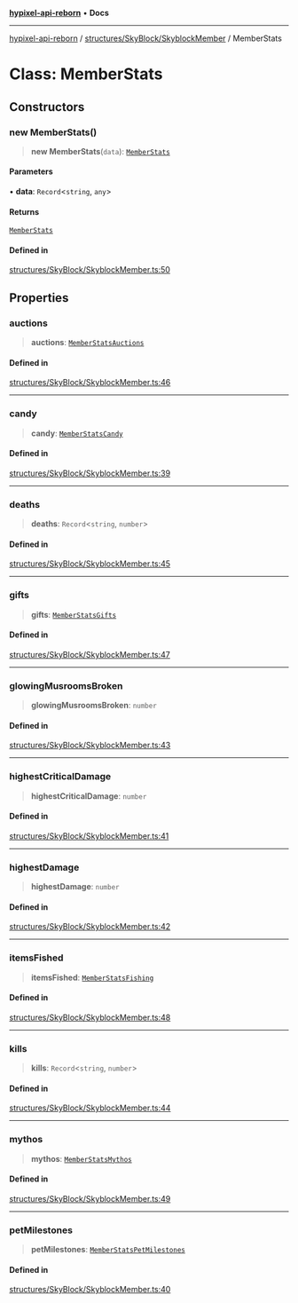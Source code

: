 [**hypixel-api-reborn**](../../../../README.md) • **Docs**

***

[hypixel-api-reborn](../../../../modules.md) / [structures/SkyBlock/SkyblockMember](../README.md) / MemberStats

# Class: MemberStats

## Constructors

### new MemberStats()

> **new MemberStats**(`data`): [`MemberStats`](MemberStats.md)

#### Parameters

• **data**: `Record`\<`string`, `any`\>

#### Returns

[`MemberStats`](MemberStats.md)

#### Defined in

[structures/SkyBlock/SkyblockMember.ts:50](https://github.com/Kathund/REBORN-docs-TEST/blob/226e7f6a62bb6bca87ef0828ac84e9098d59f860/src/structures/SkyBlock/SkyblockMember.ts#L50)

## Properties

### auctions

> **auctions**: [`MemberStatsAuctions`](../../SkyblockMemberTypes/interfaces/MemberStatsAuctions.md)

#### Defined in

[structures/SkyBlock/SkyblockMember.ts:46](https://github.com/Kathund/REBORN-docs-TEST/blob/226e7f6a62bb6bca87ef0828ac84e9098d59f860/src/structures/SkyBlock/SkyblockMember.ts#L46)

***

### candy

> **candy**: [`MemberStatsCandy`](../../SkyblockMemberTypes/interfaces/MemberStatsCandy.md)

#### Defined in

[structures/SkyBlock/SkyblockMember.ts:39](https://github.com/Kathund/REBORN-docs-TEST/blob/226e7f6a62bb6bca87ef0828ac84e9098d59f860/src/structures/SkyBlock/SkyblockMember.ts#L39)

***

### deaths

> **deaths**: `Record`\<`string`, `number`\>

#### Defined in

[structures/SkyBlock/SkyblockMember.ts:45](https://github.com/Kathund/REBORN-docs-TEST/blob/226e7f6a62bb6bca87ef0828ac84e9098d59f860/src/structures/SkyBlock/SkyblockMember.ts#L45)

***

### gifts

> **gifts**: [`MemberStatsGifts`](../../SkyblockMemberTypes/interfaces/MemberStatsGifts.md)

#### Defined in

[structures/SkyBlock/SkyblockMember.ts:47](https://github.com/Kathund/REBORN-docs-TEST/blob/226e7f6a62bb6bca87ef0828ac84e9098d59f860/src/structures/SkyBlock/SkyblockMember.ts#L47)

***

### glowingMusroomsBroken

> **glowingMusroomsBroken**: `number`

#### Defined in

[structures/SkyBlock/SkyblockMember.ts:43](https://github.com/Kathund/REBORN-docs-TEST/blob/226e7f6a62bb6bca87ef0828ac84e9098d59f860/src/structures/SkyBlock/SkyblockMember.ts#L43)

***

### highestCriticalDamage

> **highestCriticalDamage**: `number`

#### Defined in

[structures/SkyBlock/SkyblockMember.ts:41](https://github.com/Kathund/REBORN-docs-TEST/blob/226e7f6a62bb6bca87ef0828ac84e9098d59f860/src/structures/SkyBlock/SkyblockMember.ts#L41)

***

### highestDamage

> **highestDamage**: `number`

#### Defined in

[structures/SkyBlock/SkyblockMember.ts:42](https://github.com/Kathund/REBORN-docs-TEST/blob/226e7f6a62bb6bca87ef0828ac84e9098d59f860/src/structures/SkyBlock/SkyblockMember.ts#L42)

***

### itemsFished

> **itemsFished**: [`MemberStatsFishing`](../../SkyblockMemberTypes/interfaces/MemberStatsFishing.md)

#### Defined in

[structures/SkyBlock/SkyblockMember.ts:48](https://github.com/Kathund/REBORN-docs-TEST/blob/226e7f6a62bb6bca87ef0828ac84e9098d59f860/src/structures/SkyBlock/SkyblockMember.ts#L48)

***

### kills

> **kills**: `Record`\<`string`, `number`\>

#### Defined in

[structures/SkyBlock/SkyblockMember.ts:44](https://github.com/Kathund/REBORN-docs-TEST/blob/226e7f6a62bb6bca87ef0828ac84e9098d59f860/src/structures/SkyBlock/SkyblockMember.ts#L44)

***

### mythos

> **mythos**: [`MemberStatsMythos`](../../SkyblockMemberTypes/interfaces/MemberStatsMythos.md)

#### Defined in

[structures/SkyBlock/SkyblockMember.ts:49](https://github.com/Kathund/REBORN-docs-TEST/blob/226e7f6a62bb6bca87ef0828ac84e9098d59f860/src/structures/SkyBlock/SkyblockMember.ts#L49)

***

### petMilestones

> **petMilestones**: [`MemberStatsPetMilestones`](../../SkyblockMemberTypes/interfaces/MemberStatsPetMilestones.md)

#### Defined in

[structures/SkyBlock/SkyblockMember.ts:40](https://github.com/Kathund/REBORN-docs-TEST/blob/226e7f6a62bb6bca87ef0828ac84e9098d59f860/src/structures/SkyBlock/SkyblockMember.ts#L40)
